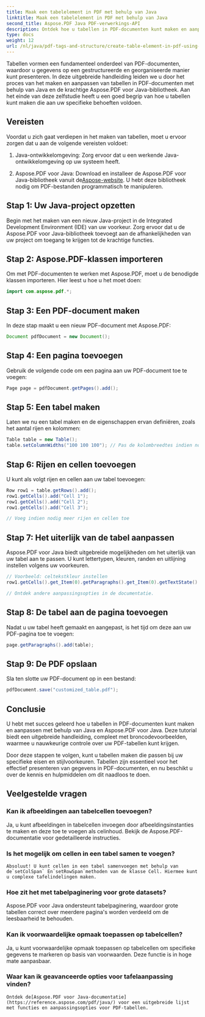 ```yaml
---
title: Maak een tabelelement in PDF met behulp van Java
linktitle: Maak een tabelelement in PDF met behulp van Java
second_title: Aspose.PDF Java PDF-verwerkings-API
description: Ontdek hoe u tabellen in PDF-documenten kunt maken en aanpassen met Java en Aspose.PDF voor Java. Volg onze gedetailleerde gids met broncodevoorbeelden voor nauwkeurige controle over uw PDF-tabellen.
type: docs
weight: 12
url: /nl/java/pdf-tags-and-structure/create-table-element-in-pdf-using-java/
---
```



Tabellen vormen een fundamenteel onderdeel van PDF-documenten, waardoor u gegevens op een gestructureerde en georganiseerde manier kunt presenteren. In deze uitgebreide handleiding leiden we u door het proces van het maken en aanpassen van tabellen in PDF-documenten met behulp van Java en de krachtige Aspose.PDF voor Java-bibliotheek. Aan het einde van deze zelfstudie heeft u een goed begrip van hoe u tabellen kunt maken die aan uw specifieke behoeften voldoen.

## Vereisten

Voordat u zich gaat verdiepen in het maken van tabellen, moet u ervoor zorgen dat u aan de volgende vereisten voldoet:

1. Java-ontwikkelomgeving: Zorg ervoor dat u een werkende Java-ontwikkelomgeving op uw systeem heeft.

2.  Aspose.PDF voor Java: Download en installeer de Aspose.PDF voor Java-bibliotheek vanuit de[Aspose-website](https://releases.aspose.com/pdf/java/). U hebt deze bibliotheek nodig om PDF-bestanden programmatisch te manipuleren.

## Stap 1: Uw Java-project opzetten

Begin met het maken van een nieuw Java-project in de Integrated Development Environment (IDE) van uw voorkeur. Zorg ervoor dat u de Aspose.PDF voor Java-bibliotheek toevoegt aan de afhankelijkheden van uw project om toegang te krijgen tot de krachtige functies.

## Stap 2: Aspose.PDF-klassen importeren

Om met PDF-documenten te werken met Aspose.PDF, moet u de benodigde klassen importeren. Hier leest u hoe u het moet doen:

```java
import com.aspose.pdf.*;
```

## Stap 3: Een PDF-document maken

In deze stap maakt u een nieuw PDF-document met Aspose.PDF:

```java
Document pdfDocument = new Document();
```

## Stap 4: Een pagina toevoegen

Gebruik de volgende code om een pagina aan uw PDF-document toe te voegen:

```java
Page page = pdfDocument.getPages().add();
```

## Stap 5: Een tabel maken

Laten we nu een tabel maken en de eigenschappen ervan definiëren, zoals het aantal rijen en kolommen:

```java
Table table = new Table();
table.setColumnWidths("100 100 100"); // Pas de kolombreedtes indien nodig aan
```

## Stap 6: Rijen en cellen toevoegen

U kunt als volgt rijen en cellen aan uw tabel toevoegen:

```java
Row row1 = table.getRows().add();
row1.getCells().add("Cell 1");
row1.getCells().add("Cell 2");
row1.getCells().add("Cell 3");

// Voeg indien nodig meer rijen en cellen toe
```

## Stap 7: Het uiterlijk van de tabel aanpassen

Aspose.PDF voor Java biedt uitgebreide mogelijkheden om het uiterlijk van uw tabel aan te passen. U kunt lettertypen, kleuren, randen en uitlijning instellen volgens uw voorkeuren.

```java
// Voorbeeld: celtekstkleur instellen
row1.getCells().get_Item(0).getParagraphs().get_Item(0).getTextState().setForegroundColor(Color.getRed());

// Ontdek andere aanpassingsopties in de documentatie.
```

## Stap 8: De tabel aan de pagina toevoegen

Nadat u uw tabel heeft gemaakt en aangepast, is het tijd om deze aan uw PDF-pagina toe te voegen:

```java
page.getParagraphs().add(table);
```

## Stap 9: De PDF opslaan

Sla ten slotte uw PDF-document op in een bestand:

```java
pdfDocument.save("customized_table.pdf");
```

## Conclusie

U hebt met succes geleerd hoe u tabellen in PDF-documenten kunt maken en aanpassen met behulp van Java en Aspose.PDF voor Java. Deze tutorial biedt een uitgebreide handleiding, compleet met broncodevoorbeelden, waarmee u nauwkeurige controle over uw PDF-tabellen kunt krijgen.

Door deze stappen te volgen, kunt u tabellen maken die passen bij uw specifieke eisen en stijlvoorkeuren. Tabellen zijn essentieel voor het effectief presenteren van gegevens in PDF-documenten, en nu beschikt u over de kennis en hulpmiddelen om dit naadloos te doen.

## Veelgestelde vragen

### Kan ik afbeeldingen aan tabelcellen toevoegen?
   Ja, u kunt afbeeldingen in tabelcellen invoegen door afbeeldingsinstanties te maken en deze toe te voegen als celinhoud. Bekijk de Aspose.PDF-documentatie voor gedetailleerde instructies.

### Is het mogelijk om cellen in een tabel samen te voegen?
    Absoluut! U kunt cellen in een tabel samenvoegen met behulp van de`setColSpan` En`setRowSpan`methoden van de klasse Cell. Hiermee kunt u complexe tafelindelingen maken.

### Hoe zit het met tabelpaginering voor grote datasets?
   Aspose.PDF voor Java ondersteunt tabelpaginering, waardoor grote tabellen correct over meerdere pagina's worden verdeeld om de leesbaarheid te behouden.

### Kan ik voorwaardelijke opmaak toepassen op tabelcellen?
   Ja, u kunt voorwaardelijke opmaak toepassen op tabelcellen om specifieke gegevens te markeren op basis van voorwaarden. Deze functie is in hoge mate aanpasbaar.

### Waar kan ik geavanceerde opties voor tafelaanpassing vinden?
    Ontdek de[Aspose.PDF voor Java-documentatie](https://reference.aspose.com/pdf/java/) voor een uitgebreide lijst met functies en aanpassingsopties voor PDF-tabellen.